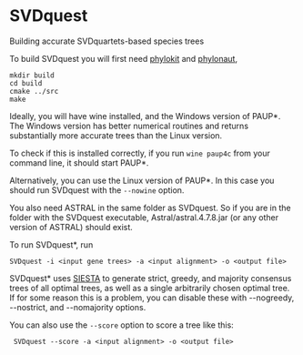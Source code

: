 # SVDquest

Building accurate SVDquartets-based species trees

To build SVDquest you will first need [phylokit](https://github.com/pranjalv123/phylokit) and [phylonaut](https://github.com/pranjalv123/phylonaut),

    mkdir build
    cd build
    cmake ../src
    make


Ideally, you will have wine installed, and the Windows version of PAUP*. The Windows version has better numerical routines and returns substantially more accurate trees than the Linux version.

To check if this is installed correctly, if you run `wine paup4c` from your command line, it should start PAUP*.

Alternatively, you can use the Linux version of PAUP*. In this case you should run SVDquest with the `--nowine` option.

You also need ASTRAL in the same folder as SVDquest. So if you are in the folder with the SVDquest executable, Astral/astral.4.7.8.jar (or any other version of ASTRAL) should exist. 


To run SVDquest*, run

    SVDquest -i <input gene trees> -a <input alignment> -o <output file>


SVDquest* uses [SIESTA](https://link.springer.com/chapter/10.1007/978-3-319-67979-2_13) to generate strict, greedy, and majority consensus trees of all optimal trees, as well as a single arbitrarily chosen optimal tree.
If for some reason this is a problem, you can disable these with --nogreedy, --nostrict, and --nomajority options.



You can also use the `--score` option to score a tree like this:

     SVDquest --score -a <input alignment> -o <output file>
